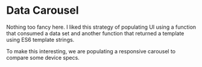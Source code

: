 # Data Carousel

Nothing too fancy here. I liked this strategy of populating UI using a function that consumed a data set and another function that returned a template using ES6 template strings.

To make this interesting, we are populating a responsive carousel to compare some device specs.
